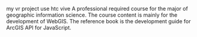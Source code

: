 my vr project use htc vive
A professional required course for the major of geographic information science. The course content is mainly for the development of WebGIS. The reference book is the development guide for ArcGIS API for JavaScript.
